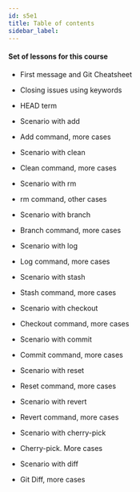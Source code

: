 ```yaml
---
id: s5e1
title: Table of contents
sidebar_label:
---
```


<!-- https://carbon.now.sh/?bg=rgba(171%2C%20184%2C%20195%2C%201)&t=seti&wt=none&l=auto&ds=true&dsyoff=20px&dsblur=68px&wc=true&wa=true&pv=56px&ph=56px&ln=false&fm=Hack&fs=14px&lh=133%25&si=false&es=2x&wm=false
 -->


#### Set of lessons for this course


- First message and Git Cheatsheet

- Closing issues using keywords

- HEAD term


- Scenario with add
- Add command, more cases

- Scenario with clean
- Clean command, more cases

- Scenario with rm
- rm command, other cases

- Scenario with branch
- Branch command, more cases

- Scenario with log
- Log command, more cases

- Scenario with stash
- Stash command, more cases

- Scenario with checkout
- Checkout command, more cases

- Scenario with commit
- Commit command, more cases


- Scenario with reset
- Reset command, more cases


- Scenario with revert
- Revert command, more cases


- Scenario with cherry-pick
- Cherry-pick. More cases


- Scenario with diff
- Git Diff, more cases
